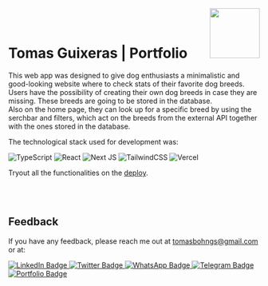 <img src="https://res.cloudinary.com/tomyboohngs/image/upload/v1660682891/TomasBohnGs/Tomas_YW_h13vjb.png" width="100" align="right"/>
<br/><br/>

# Tomas Guixeras | Portfolio
This web app was designed to give dog enthusiasts a minimalistic and good-looking website where to check stats of their favorite dog breeds.\
Users have the possibility of creating their own dog breeds in case they are missing. These breeds are going to be stored in the database.\
Also on the home page, they can look up for a specific breed by using the serchbar and filters, which act on the breeds from the external API together with the ones stored in the database.


The technological stack used for development was:

![TypeScript](https://img.shields.io/badge/typescript-%23007ACC.svg?style=for-the-badge&logo=typescript&logoColor=white)
![React](https://img.shields.io/badge/react-%2320232a.svg?style=for-the-badge&logo=react&logoColor=%2361DAFB)
![Next JS](https://img.shields.io/badge/Next-black?style=for-the-badge&logo=next.js&logoColor=white)
![TailwindCSS](https://img.shields.io/badge/tailwindcss-%2338B2AC.svg?style=for-the-badge&logo=tailwind-css&logoColor=white)
![Vercel](https://img.shields.io/badge/vercel-%23000000.svg?style=for-the-badge&logo=vercel&logoColor=white)

Tryout all the functionalities on the [deploy](https:tomasguixeras.vercel.app).


<br/><br/>

## Feedback

If you have any feedback, please reach me out at tomasbohngs@gmail.com or at:


<div id="badges">
  <a href="https://www.linkedin.com/in/tomasguixeras/" target="_blank" >
    <img src="https://img.shields.io/badge/LinkedIn-blue?style=for-the-badge&logo=linkedin&logoColor=white" alt="LinkedIn Badge"/>
  </a>
  <a href="https://twitter.com/tomasguixeras" target="_blank" >
    <img src="https://img.shields.io/badge/Twitter-9cf?style=for-the-badge&logo=twitter&logoColor=white" alt="Twitter Badge"/>
  </a>
  <a href="https://wa.me/34637125170" target="_blank" >
    <img src="https://img.shields.io/badge/WhatsApp-brightgreen?style=for-the-badge&logo=whatsapp&logoColor=white" alt="WhatsApp Badge"/>
  </a>
  <a href="https://t.me/tomasguixeras" target="_blank" >
    <img src="https://img.shields.io/badge/Telegram-26A5E4?logo=telegram&logoColor=fff&style=for-the-badge" alt="Telegram Badge"/>
  </a>
  <a href="https://tomasguixeras.vercel.app/" target="_blank" >
    <img src="https://img.shields.io/badge/Portfolio-yellow?style=for-the-badge&logo=googlechrome&logoColor=white" alt="Portfolio Badge"/>
  </a>
</div>